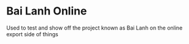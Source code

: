 # Bai Lanh Online
 Used to test and show off the project known as Bai Lanh on the online export side of things
